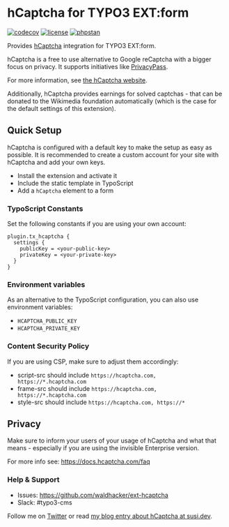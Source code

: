 # hCaptcha for TYPO3 EXT:form

[![codecov](https://codecov.io/gl/susannemoog/hcaptcha/branch/main/graph/badge.svg?token=QPAS36XVEM)](https://codecov.io/gl/susannemoog/hcaptcha/)
[![license](https://img.shields.io/badge/license-GPL%20v3-brightgreen)](https://choosealicense.com/licenses/gpl-3.0/)
[![phpstan](https://img.shields.io/badge/PHPStan-lvl%20max-blueviolet)](https://phpstan.org/)

Provides [hCaptcha](https://hcaptcha.com) integration for TYPO3 EXT:form.

hCaptcha is a free to use alternative to Google reCaptcha with a bigger focus on privacy. It supports initiatives like [PrivacyPass](https://www.hcaptcha.com/privacy-pass).

For more information, see [the hCaptcha website](https://hcaptcha.com).

Additionally, hCaptcha provides earnings for solved captchas - that can be donated to
the Wikimedia foundation automatically (which is the case for the default settings of this extension).

## Quick Setup

hCaptcha is configured with a default key to make the setup as easy as possible.
It is recommended to create a custom account for your site with hCaptcha and add your own keys.

- Install the extension and activate it
- Include the static template in TypoScript
- Add a `hCaptcha` element to a form

### TypoScript Constants

Set the following constants if you are using your own account:

```typo3_typoscript
plugin.tx_hcaptcha {
  settings {
    publicKey = <your-public-key>
    privateKey = <your-private-key>
  }
}
```

### Environment variables
As an alternative to the TypoScript configuration, you can also use environment variables:
* `HCAPTCHA_PUBLIC_KEY`
* `HCAPTCHA_PRIVATE_KEY`

### Content Security Policy

If you are using CSP, make sure to adjust them accordingly:

* script-src should include `https://hcaptcha.com, https://*.hcaptcha.com`
* frame-src should include `https://hcaptcha.com, https://*.hcaptcha.com`
* style-src should include `https://hcaptcha.com, https://*`

## Privacy

Make sure to inform your users of your usage of hCaptcha and what that means - especially if you
are using the invisible Enterprise version.

For more info see: https://docs.hcaptcha.com/faq

### Help & Support

* Issues: https://github.com/waldhacker/ext-hcaptcha
* Slack: #typo3-cms

Follow me on [Twitter](twitter.com/sasunegomo) or read [my blog entry about hCaptcha at susi.dev](https://susi.dev/hcaptcha).

